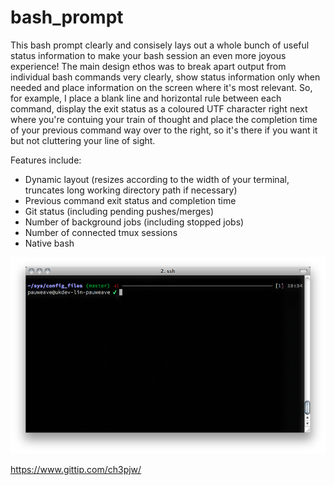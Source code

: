 bash_prompt
===========

This bash prompt clearly and consisely lays out a whole bunch of useful
status information to make your bash session an even more joyous experience!
The main design ethos was to break apart output from individual bash commands
very clearly, show status information only when needed and place information on
the screen where it's most relevant.  So, for example, I place a blank line and
horizontal rule between each command, display the exit status as a coloured UTF
character right next where you're contuing your train of thought and place the
completion time of your previous command way over to the right, so it's there
if you want it but not cluttering your line of sight.

Features include:
* Dynamic layout (resizes according to the width of your terminal, truncates
  long working directory path if necessary)
* Previous command exit status and completion time
* Git status (including pending pushes/merges)
* Number of background jobs (including stopped jobs)
* Number of connected tmux sessions
* Native bash

![Bash prompt example screenshot](screenshot.png)

https://www.gittip.com/ch3pjw/
